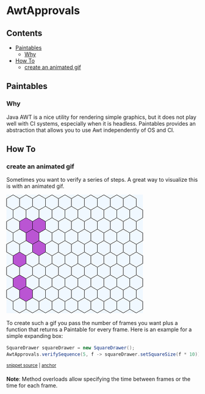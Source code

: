 <a id="top"></a>

# AwtApprovals

<!-- toc -->
## Contents

  * [Paintables](#paintables)
    * [Why](#why)
  * [How To](#how-to)
    * [create an animated gif](#create-an-animated-gif)<!-- endToc -->

## Paintables

### Why

Java AWT is a nice utility for rendering simple graphics, but it does not play well with CI systems,
especially when it is headless. Paintables provides an abstraction that allows you to use Awt
independently of OS and CI.

## How To

### create an animated gif

Sometimes you want to verify a series of steps. A great way to visualize this is with an animated
gif.

![Hexagonal Game of Life](https://github.com/isidore/HexGameOfLife/blob/master/src/test/java/org/gameoflife/hex/GameOfLifePanelTest.testCompellingSequence.approved.gif)

To create such a gif you pass the number of frames you want plus a function that returns a Paintable
for every frame. Here is an example for a simple expanding box:

<!-- snippet: SequencePaintables -->
<a id='snippet-sequencepaintables'></a>
```java
SquareDrawer squareDrawer = new SquareDrawer();
AwtApprovals.verifySequence(5, f -> squareDrawer.setSquareSize(f * 10));
```
<sup><a href='/approvaltests-tests/src/test/java/org/approvaltests/awt/ApprovalsTest.java#L47-L50' title='Snippet source file'>snippet source</a> | <a href='#snippet-sequencepaintables' title='Start of snippet'>anchor</a></sup>
<!-- endSnippet -->

**Note**: Method overloads allow specifying the time between frames or the time for each frame.



